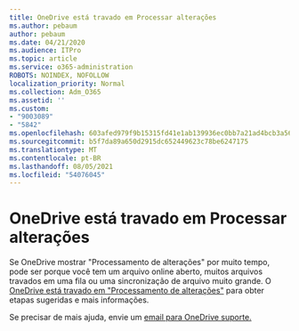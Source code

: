 ```yaml
---
title: OneDrive está travado em Processar alterações
ms.author: pebaum
author: pebaum
ms.date: 04/21/2020
ms.audience: ITPro
ms.topic: article
ms.service: o365-administration
ROBOTS: NOINDEX, NOFOLLOW
localization_priority: Normal
ms.collection: Adm_O365
ms.assetid: ''
ms.custom:
- "9003089"
- "5842"
ms.openlocfilehash: 603afed979f9b15315fd41e1ab139936ec0bb7a21ad4bcb3a56279a104bc0267
ms.sourcegitcommit: b5f7da89a650d2915dc652449623c78be6247175
ms.translationtype: MT
ms.contentlocale: pt-BR
ms.lasthandoff: 08/05/2021
ms.locfileid: "54076045"
---
```

# <a name="onedrive-is-stuck-on-processing-changes"></a>OneDrive está travado em Processar alterações

Se OneDrive mostrar "Processamento de alterações" por muito tempo, pode ser porque você tem um arquivo online aberto, muitos arquivos travados em uma fila ou uma sincronização de arquivo muito grande. O [OneDrive está travado em "Processamento de alterações"](https://support.office.com/article/onedrive-is-stuck-on-processing-changes-b386b813-9b66-4e47-8c4c-2b45533edccd) para obter etapas sugeridas e mais informações.

Se precisar de mais ajuda, envie um [email para OneDrive suporte.](https://go.microsoft.com/fwlink/p/?LinkId=528676)